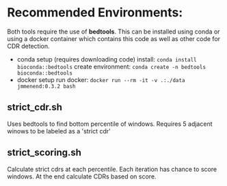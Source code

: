 # Recommended Environments:
Both tools require the use of **bedtools**. This can be installed using conda or using a docker container which contains this code as well as other code for CDR detection.
 * conda setup (requires downloading code)
   install: `conda install bioconda::bedtools`
   create environment: `conda create -n bedtools bioconda::bedtools`
 * docker setup
   run docker: `docker run --rm -it -v .:./data jmmenend:0.3.2 bash`

## strict_cdr.sh 
Uses bedtools to find bottom percentile of windows. Requires 5 adjacent winows to be labeled as a 'strict cdr'

## strict_scoring.sh
Calculate strict cdrs at each percentile. Each iteration has chance to score windows. At the end calculate CDRs based on score.
